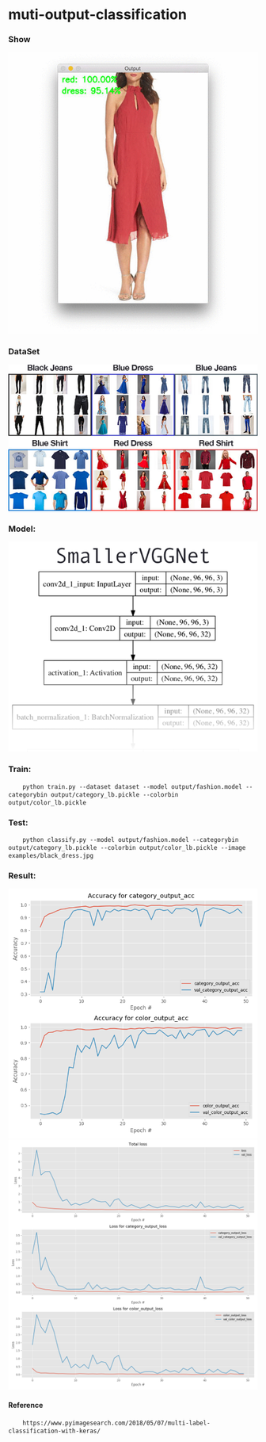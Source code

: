 # muti-output-classification
### Show
![](https://github.com/hyhouyong/muti-output-classification/blob/master/output/keras_multi_label_animation.gif)<br>
### DataSet
![](https://github.com/hyhouyong/muti-output-classification/blob/master/output/3.jpg)
### Model:
![](https://github.com/hyhouyong/muti-output-classification/blob/master/output/2.png)
### Train:
        python train.py --dataset dataset --model output/fashion.model --categorybin output/category_lb.pickle --colorbin output/color_lb.pickle        
### Test:
        python classify.py --model output/fashion.model --categorybin output/category_lb.pickle --colorbin output/color_lb.pickle --image examples/black_dress.jpg
### Result:
![](https://github.com/hyhouyong/muti-output-classification/blob/master/output/output_accs.png)<br>
![](https://github.com/hyhouyong/muti-output-classification/blob/master/output/output_losses.png)       
#### Reference
        https://www.pyimagesearch.com/2018/05/07/multi-label-classification-with-keras/

